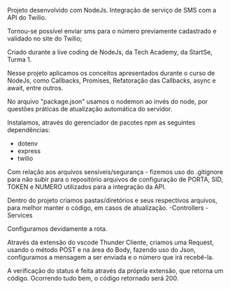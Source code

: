 Projeto desenvolvido com NodeJs. Integração de serviço de SMS com a API do Twilio.

Tornou-se possível enviar sms para o número previamente cadastrado e validado no site do Twilio;

Criado durante a live coding de NodeJs, da Tech Academy, da StartSe, Turma 1.

Nesse projeto aplicamos os conceitos apresentados durante o curso de NodeJs, como Callbacks, Promises, Refatoração das Callbacks, async e await, entre outros.

No arquivo "package.json" usamos o nodemon ao invés do node, por questões práticas de atualização automática do servidor.

Instalamos, através do gerenciador de pacotes npm as seguintes dependências:
- dotenv
- express
- twilio

Com relação aos arquivos sensíveis/segurança - fizemos uso do .gitignore para não subir para o repositório arquivos de configuração de PORTA, SID, TOKEN e NUMERO utilizados para a integração da API.

Dentro do projeto criamos pastas/diretórios e seus respectivos arquivos, para melhor manter o código, em casos de atualização.
-Controllers
-Services

Configuramos devidamente a rota.

Através da extensão do vscode Thunder Cliente, criamos uma Request, usando o método POST e na área do Body, fazendo uso do Json, configuramos a mensagem a ser enviada e o número que irá recebê-la.

A verificação do status é feita através da própria extensão, que retorna um código. Ocorrendo tudo bem, o código retornado será 200.